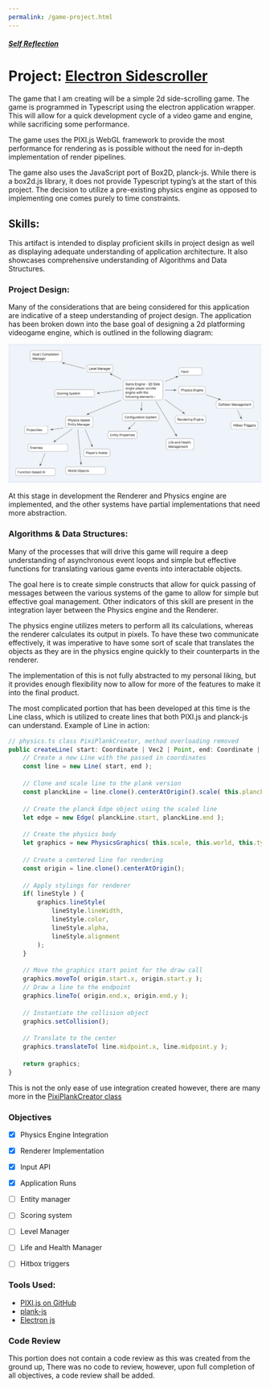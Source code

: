 ```yaml
---
permalink: /game-project.html
---
```


##### [Self Reflection](/)

[Design Diagram]: /assets/img/diagram.jpg

# Project: [Electron Sidescroller](https://github.com/wilsonjohnson/cs-499-final-game)

The game that I am creating will be a simple 2d side-scrolling game. The game is programmed in Typescript using the electron application wrapper. This will allow for a quick development cycle of a video game and engine, while sacrificing some performance. 

The game uses the PIXI.js WebGL framework to provide the most performance for rendering as is possible without the need for in-depth implementation of render pipelines.

The game also uses the JavaScript port of Box2D, planck-js. While there is a box2d.js library, it does not provide Typescript typing’s at the start of this project. The decision to utilize a pre-existing physics engine as opposed to implementing one comes purely to time constraints.

## Skills:
This artifact is intended to display proficient skills in project design as well as displaying adequate understanding of application architecture. It also showcases comprehensive understanding of Algorithms and Data Structures.

### Project Design:
Many of the considerations that are being considered for this application are indicative of a steep understanding of project design. The application has been broken down into the base goal of designing a 2d platforming videogame engine, which is outlined in the following diagram:

![Design Diagram][Design Diagram]

At this stage in development the Renderer and Physics engine are implemented, and the other systems have partial implementations that need more abstraction.

### Algorithms & Data Structures:
Many of the processes that will drive this game will require a deep understanding of asynchronous event loops and simple but effective functions for translating various game events into interactable objects.

The goal here is to create simple constructs that allow for quick passing of messages between the various systems of the game to allow for simple but effective goal management.
Other indicators of this skill are present in the integration layer between the Physics engine and the Renderer.

The physics engine utilizes meters to perform all its calculations, whereas the renderer calculates its output in pixels. To have these two communicate effectively, it was imperative to have some sort of scale that translates the objects as they are in the physics engine quickly to their counterparts in the renderer. 

The implementation of this is not fully abstracted to my personal liking, but it provides enough flexibility now to allow for more of the features to make it into the final product.

The most complicated portion that has been developed at this time is the Line class, which is utilized to create lines that both PIXI.js and planck-js can understand.
Example of Line in action:
```typescript
// physics.ts class PixiPlankCreator, method overloading removed
public createLine( start: Coordinate | Vec2 | Point, end: Coordinate | Vec2 | Point, lineStyle?: LineStyle ): PhysicsGraphics {
	// Create a new Line with the passed in coordinates
	const line = new Line( start, end );

	// Clone and scale line to the plank version
	const planckLine = line.clone().centerAtOrigin().scale( this.planckScale );

	// Create the planck Edge object using the scaled line
	let edge = new Edge( planckLine.start, planckLine.end );

	// Create the physics body
	let graphics = new PhysicsGraphics( this.scale, this.world, this.type, 'center', edge );

	// Create a centered line for rendering
	const origin = line.clone().centerAtOrigin();

	// Apply stylings for renderer
	if( lineStyle ) {
		graphics.lineStyle( 
			lineStyle.lineWidth,
			lineStyle.color,
			lineStyle.alpha,
			lineStyle.alignment
		);
	}

	// Move the graphics start point for the draw call
	graphics.moveTo( origin.start.x, origin.start.y );
	// Draw a line to the endpoint
	graphics.lineTo( origin.end.x, origin.end.y );

	// Instantiate the collision object
	graphics.setCollision();
	
	// Translate to the center
	graphics.translateTo( line.midpoint.x, line.midpoint.y );
	
	return graphics;
}
```

This is not the only ease of use integration created however, there are many more in the [PixiPlankCreator class](https://github.com/wilsonjohnson/cs-499-final-game/blob/master/src/physics.ts#L356)

### Objectives
- [x]  Physics Engine Integration
- [x]  Renderer Implementation
- [x]  Input API
- [x]  Application Runs
- [ ]  Entity manager
- [ ]  Scoring system
- [ ]  Level Manager
- [ ]  Life and Health Manager
- [ ]  Hitbox triggers


### Tools Used:
- [PIXI.js on GitHub](https://github.com/pixijs/pixi.js/)
- [plank-js](http://piqnt.com/planck.js/)
- [Electron js](https://electronjs.org/)


### Code Review
This portion does not contain a code review as this was created from the ground up, There was no code to review, however, upon full completion of all objectives, a code review shall be added.
